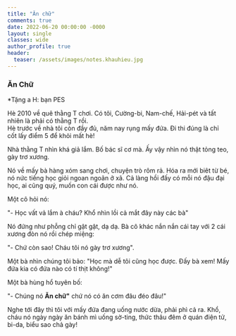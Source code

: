 ```yaml
---
title: "Ăn chữ"
comments: true
date: 2022-06-20 00:00:00 -0000
layout: single
classes: wide
author_profile: true
header:
  teaser: /assets/images/notes.khauhieu.jpg
---
```


### Ăn Chữ

*Tặng a H: bạn PES

Hè 2010 về quê thằng T chơi. 
Có tôi, Cường-bi, Nam-chế, Hải-pét và tất nhiên là phải có thằng T rồi.  
Hè trước về nhà tôi còn đầy đủ, năm nay rụng mấy đứa. Đi thi đúng là chỉ cốt lấy điểm 5 để khỏi mất hè!

Nhà thằng T nhìn khá giả lắm. Bố bác sĩ cơ mà. 
Ấy vậy nhìn nó thật tỏng teo, gày trơ xương.

Nó về mấy bà hàng xóm sang chơi, chuyện trò rôm rả. 
Hóa ra mới biêt từ bé, nó nức tiếng học giỏi ngoan ngoãn ở xã. 
Cả làng hồi đấy có mỗi nó đậu đại học, ai cũng quý, muốn con cái được như nó.

Một cô hỏi nó:

"- Học vất vả lắm à cháu? Khổ nhìn lồi cả mắt đây này các bà"

Nó đứng như phỗng chỉ gật gật, dạ dạ. Bà cô khác nắn nắn cái tay với 2 cái xương đòn nó rồi chép miệng:

"- Chứ còn sao! Cháu tôi nó gày trơ xương".

Một bà nhìn chúng tôi bảo: "Học mà dễ tôi cũng học được. Đấy bà xem! Mấy đứa kia có đứa nào có tí thịt không!"

Một bà hùng hổ tuyên bố: 

"- Chúng nó **Ăn chữ"** chứ nó có ăn cơm đâu đéo đâu!" 

Nghe tới đây thì tôi với mấy đứa đang uống nước dừa, phải phì cả ra. 
Khổ, cháu nó ngày ngày ăn bánh mì uống sờ-ting, thức thâu đêm ở quán điện tử, bi-da, biểu sao chả gày!

